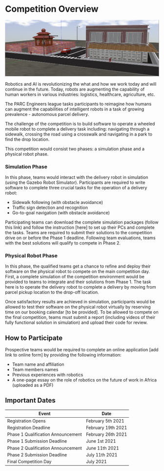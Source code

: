 # Competition Overview

![Motivating image](images/overview.png)

Robotics and AI is revolutionizing the what and how we work today and will continue in the future. Today, robots are augmenting the capability of human workers in various industries: logistics, healthcare, agriculture, etc.

The PARC Engineers league tasks participants to reimagine how humans can augment the
capabilities of intelligent robots in a task of growing prevalence - autonomous parcel
delivery.

The challenge of the competition is to build software to operate a wheeled mobile robot to complete a delivery task including: navigating through a sidewalk, crossing the road using a crosswalk and navigating in a park to find the drop location.

This competition would consist two phases: a simulation phase and a physical robot phase.

### Simulation Phase
In this phase, teams would interact with the delivery robot in simulation (using the Gazebo Robot Simulator). Participants are required to write software to complete three crucial tasks for the operation of a delivery robot:

* Sidewalk following (with obstacle avoidance)
* Traffic sign detection and recognition
* Go-to-goal navigation (with obstacle avoidance)

Participating teams can download the complete simulation packages (follow this link) and follow the instruction [here] to set up their PCs and complete the tasks.
Teams are required to submit their solutions to the competition drive on or before the Phase 1 deadline. Following team evaluations, teams with the best solutions will qualify to compete in Phase 2.

### Physical Robot Phase
In this phase, the qualified teams get a chance to refine and deploy their software on the physical robot to compete on the main competition day. First, a complete simulation of the competition environment would be provided to teams to integrate and their solutions from Phase 1. The task here is to operate the delivery robot to complete a delivery by moving from parcel pickup location to the drop-off location. 

Once satisfactory results are achieved in simulation, participants would be allowed to test their software on the physical robot virtually by reserving time on our booking calendar [to be provided]. 
To be allowed to compete on the final competition, teams must submit a report (including videos of their fully functional solution in simulation) and upload their code for review.



## How to Participate

Prospective teams would be required to complete an online application [add link to online form] by providing the following information:
* Team name and affiliation
* Team members names
* Previous experiences with robotics
* A one-page essay on the role of robotics on the future of work in Africa (uploaded as a PDF)



## Important Dates

|  Event | Date    |
| ------------- | ----------- |
|  Registration Opens  | February 5th 2021     |
|  Registration Deadline  | February  19th 2021   |
|  Phase 1 Qualification Announcement  | February 26th 2021   |
|  Phase 1 Submission Deadline  | June 1st 2021   |
|  Phase 2 Qualification Announcement  | June 11th 2021   |
|  Phase 2 Submission Deadline  | July 11th 2021   |
|  Final Competition Day  | July 2021   |
